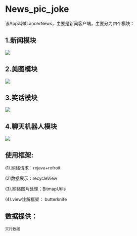 
# News_pic_joke
该App叫做LancerNews，主要是新闻客户端，主要分为四个模块：

## 1.新闻模块
![](https://github.com/Lancerer/News_pic_joke/blob/master/imgs/%E6%88%AA%E5%B1%8F_20180524_225329.jpg)
## 2.美图模块
![](https://github.com/Lancerer/News_pic_joke/blob/master/imgs/%E6%88%AA%E5%B1%8F_20180524_225336.jpg)
## 3.笑话模块
![](https://github.com/Lancerer/News_pic_joke/blob/master/imgs/%E6%88%AA%E5%B1%8F_20180524_225339.jpg)
## 4.聊天机器人模块
![](https://github.com/Lancerer/News_pic_joke/blob/master/imgs/%E6%88%AA%E5%B1%8F_20180524_225346.jpg)


## 使用框架:

(1).网络请求：rxjava+refroit

(2)数据展示：recycleView

(3).网络图片处理：BitmapUtils

(4).view注解框架： butterknife

## 数据提供：
    天行数据
